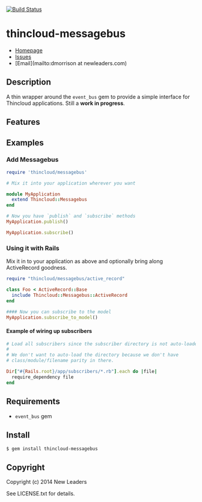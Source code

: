 [![Build Status](https://travis-ci.org/newleaders/thincloud-messagebus.png)](https://travis-ci.org/newleaders/thincloud-messagebus)

# thincloud-messagebus

* [Homepage](https://github.com/elskwid/thincloud-messagebus#readme)
* [Issues](https://github.com/elskwid/thincloud-messagebus/issues)
* [Email](mailto:dmorrison at newleaders.com)

## Description

A thin wrapper around the `event_bus` gem to provide a simple interface
for Thincloud applications. Still a **work in progress**.

## Features

## Examples

### Add Messagebus

```ruby
require 'thincloud/messagebus'

# Mix it into your application wherever you want

module MyApplication
  extend Thincloud::Messagebus
end

# Now you have `publish` and `subscribe` methods
MyApplication.publish()

MyApplication.subscribe()
```

### Using it with Rails

Mix it in to your application as above and optionally bring along
ActiveRecord goodness.

```ruby
require "thincloud/messagebus/active_record"

class Foo < ActiveRecord::Base
  include Thincloud::Messagebus::ActiveRecord
end

#### Now you can subscribe to the model
MyApplication.subscribe_to_model()
```

#### Example of wiring up subscribers
```ruby
# Load all subscribers since the subscriber directory is not auto-loaded.
#
# We don't want to auto-load the directory because we don't have
# class/module/filename parity in there.

Dir["#{Rails.root}/app/subscribers/*.rb"].each do |file|
  require_dependency file
end
```

## Requirements

* `event_bus` gem

## Install

    $ gem install thincloud-messagebus

## Copyright

Copyright (c) 2014 New Leaders

See LICENSE.txt for details.
